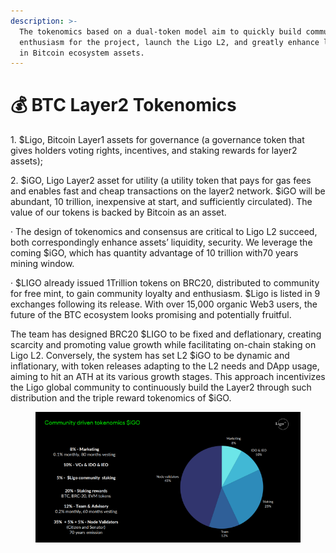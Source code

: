 ```yaml
---
description: >-
  The tokenomics based on a dual-token model aim to quickly build community
  enthusiasm for the project, launch the Ligo L2, and greatly enhance liquidity
  in Bitcoin ecosystem assets.
---
```


# 💰 BTC Layer2 Tokenomics

1\. $Ligo, Bitcoin Layer1 assets for governance (a governance token that gives holders voting rights, incentives, and staking rewards for layer2 assets);

&#x20;

2\. $iGO, Ligo Layer2 asset for utility (a utility token that pays for gas fees and enables fast and cheap transactions on the layer2 network. $iGO will be abundant, 10 trillion, inexpensive at start, and sufficiently circulated). The value of our tokens is backed by Bitcoin as an asset.

· The design of tokenomics and consensus are critical to Ligo L2 succeed, both correspondingly enhance assets’ liquidity, security. We leverage the coming $iGO, which has quantity advantage of 10 trillion with70 years mining window.

&#x20;

· $LIGO already issued 1Trillion tokens on BRC20, distributed to community for free mint, to gain community loyalty and enthusiasm. $Ligo is listed in 9 exchanges following its release. With over 15,000 organic Web3 users, the future of the BTC ecosystem looks promising and potentially fruitful.

The team has designed BRC20 $LIGO to be fixed and deflationary, creating scarcity and promoting value growth while facilitating on-chain staking on Ligo L2. Conversely, the system has set L2 $iGO to be dynamic and inflationary, with token releases adapting to the L2 needs and DApp usage, aiming to hit an ATH at its various growth stages. This approach incentivizes the Ligo global community to continuously build the Layer2 through such distribution and the triple reward tokenomics of $iGO.

<figure><img src=".gitbook/assets/image (5).png" alt=""><figcaption></figcaption></figure>

